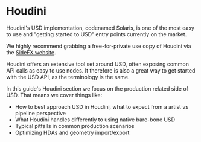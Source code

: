# Houdini
Houdini's USD implementation, codenamed Solaris, is one of the most easy to use and "getting started to USD" entry points currently on the market.

We highly recommend grabbing a free-for-private use copy of Houdini via the [SideFX website](https://www.sidefx.com/).

Houdini offers an extensive tool set around USD, often exposing common API calls as easy to use nodes. It therefore is also a great way to get started with the USD API, as the terminology is the same.

In this guide's Houdini section we focus on the production related side of USD. That means we cover things like:
- How to best approach USD in Houdini, what to expect from a artist vs pipeline perspective
- What Houdini handles differently to using native bare-bone USD
- Typical pitfalls in common production scenarios
- Optimizing HDAs and geometry import/export